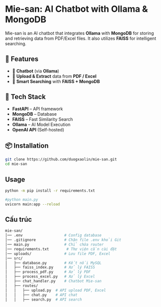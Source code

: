 # Mie-san: AI Chatbot with Ollama & MongoDB

Mie-san is an AI chatbot that integrates **Ollama** with **MongoDB** for storing and retrieving data from PDF/Excel files. It also utilizes **FAISS** for intelligent searching.

## 🌟 Features
- 🤖 **Chatbot** (via **Ollama**)  
- 📄 **Upload & Extract** data from **PDF / Excel**  
- 🔎 **Smart Searching** with **FAISS + MongoDB**  

## 🚀 Tech Stack
- **FastAPI** – API framework  
- **MongoDB** – Database  
- **FAISS** – Fast Similarity Search  
- **Ollama** – AI Model Execution  
- **OpenAI API** (Self-hosted)  

## 📦 Installation
```bash
git clone https://github.com/duogxaolin/mie-san.git
cd mie-san
```

## Usage
```bash
python -m pip install -r requirements.txt

#python main.py
uvicorn main:app --reload

```

## Cấu trúc
```bash
mie-san/
│── .env                   # Config database
│── .gitignore             # Chặn file .env khỏi Git
│── main.py                # Chỉ chứa router
│── requirements.txt        # Thư viện cần cài đặt
│── uploads/               # Lưu file PDF, Excel
│── src/
│   ├── database.py        # Kết nối MySQL
│   ├── faiss_index.py     # Xử lý FAISS
│   ├── process_pdf.py     # Xử lý PDF
│   ├── process_excel.py   # Xử lý Excel
│   ├── chat_handler.py    # Chatbot Mie-san
│   ├── routes/
│   │   ├── upload.py  # API upload PDF, Excel 
│   │   ├── chat.py    # API chat  
│   │   ├── search.py  # API search
```
